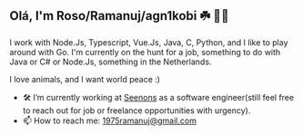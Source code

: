 ## Olá, I'm Roso/Ramanuj/agn1kobi ☘️ 👯‍♀️

I work with Node.Js, Typescript, Vue.Js, Java, C, Python, and I like to play around with Go.
I'm currently on the hunt for a job, something to do with Java or C# or Node.Js, something in the Netherlands.

I love animals, and I want world peace :)



- 🛠️ I’m currently working at [Seenons](https://seenons.com/en) as a software engineer(still feel free to reach out for job or freelance opportunities with urgency).
- 📫 How to reach me: 1975ramanuj@gmail.com

<!--
**agn1kobi/agn1kobi** is a ✨ _special_ ✨ repository because its `README.md` (this file) appears on your GitHub profile.

Here are some ideas to get you started:

- 🔭 I’m currently working on ...
- 🌱 I’m currently learning ...
- 👯 I’m looking to collaborate on ...
- 🤔 I’m looking for help with ...
- 💬 Ask me about ...
- 📫 How to reach me: ...
- 😄 Pronouns: ...
- ⚡ Fun fact: ...
-->
